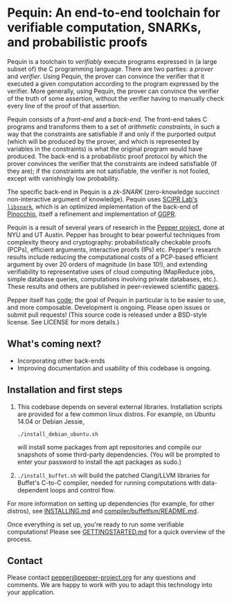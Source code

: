 # Pequin: An end-to-end toolchain for verifiable computation, SNARKs, and probabilistic proofs #

Pequin is a toolchain to *verifiably* execute programs expressed in (a
large subset of) the C programming language. There are two parties: a
*prover* and *verifier*. Using Pequin, the prover can convince the
verifier that it executed a given computation according to the program
expressed by the verifier. More generally, using Pequin, the prover can
convince the verifier of the truth of some assertion, without the
verifier having to manually check every line of the proof of that
assertion.

Pequin consists of a *front-end* and a *back-end*. The front-end takes C
programs and transforms them to a set of *arithmetic constraints*, in
such a way that the constraints are satisfiable if and only if the
purported output (which will be produced by the prover, and which is
represented by variables in the constraints) is what the original
program would have produced. The back-end is a probabilistic proof
protocol by which the prover convinces the verifier that the constraints
are indeed satisfiable (if they are); if the constraints are not
satisfiable, the verifier is not fooled, except with vanishingly low
probability.

The specific back-end in Pequin is a *zk-SNARK* (zero-knowledge succinct
non-interactive argument of knowledge). Pequin uses [SCIPR Lab's
`libsnark`](https://github.com/scipr-lab/libsnark), which is an
optimized implementation of the back-end of
[Pinocchio](http://research.microsoft.com/apps/pubs/default.aspx?id=180286),
itself a refinement and implementation of
[GGPR](http://eprint.iacr.org/2012/215).

Pequin is a result of several years of research in the [Pepper
project](http://www.pepper-project.org/), done at NYU and UT Austin.
Pepper has brought to bear powerful techniques from
complexity theory and cryptography: probabilistically checkable proofs
(PCPs), efficient arguments, interactive proofs (IPs) etc.
Pepper's research results include
reducing the computational costs of a PCP-based efficient argument by
over 20 orders of magnitude (in base 10!), and extending verifiability to
representative uses of cloud computing (MapReduce jobs, simple
database queries, computations involving private databases, etc.).
These results and others are published in peer-reviewed scientific
[papers](http://www.pepper-project.org/#publications).

Pepper itself has [code](https://github.com/pepper-project/pepper);
the goal of Pequin in particular is to be easier to use, and more composable. Development is ongoing. Please open issues or
submit pull requests!  (This source code is released under a BSD-style
license. See LICENSE for more details.)

## What's coming next? ##

* Incorporating other back-ends
* Improving documentation and usability of this codebase is ongoing.

## Installation and first steps ##

1. This codebase depends on several external libraries. Installation
   scripts are provided for a few common linux distros. For example,
   on Ubuntu 14.04 or Debian Jessie,
   ```
   ./install_debian_ubuntu.sh
   ```
   will install some packages from apt repositories and compile our
   snapshots of some third-party dependencies. (You will be
   prompted to enter your password to install the apt packages as
   sudo.)
   
2. `./install_buffet.sh` will build the patched Clang/LLVM libraries for
   Buffet's C-to-C compiler, needed for running computations with
   data-dependent loops and control flow. 

For more information on setting up dependencies (for example, for
other distros), see [INSTALLING.md](INSTALLING.md) and [compiler/buffetfsm/README.md](compiler/buffetfsm/README.md).

Once everything is set up, you're ready to run some verifiable
computations! Please see [GETTINGSTARTED.md](GETTINGSTARTED.md) for a quick overview of the process.

## Contact ##

Please contact pepper@pepper-project.org for any questions and comments. We are happy to work with you to adapt this technology into your application.
